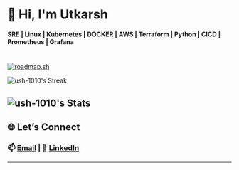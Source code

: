 # 👋 Hi, I'm Utkarsh
****SRE | Linux | Kubernetes | DOCKER |  AWS | Terraform | Python | CICD | Prometheus | Grafana****
#
[![roadmap.sh](https://roadmap.sh/card/wide/67b62c1098abd86c99843111?variant=dark&roadmaps=devops%2Ckubernetes%2Cterraform)](https://roadmap.sh)

![ush-1010's Streak](https://github-readme-streak-stats.herokuapp.com/?user=ush-1010&theme=tokyonight&hide_border=false)

![ush-1010's Stats](https://github-readme-stats.vercel.app/api?username=ush-1010&theme=tokyonight&show_icons=true&hide_border=false&count_private=false)
---


## 🌐 Let’s Connect  
### 📫 [Email](mailto:utkrm24@gmail.com) | 💼 [LinkedIn](www.linkedin.com/in/utkarsh-sre)
---
